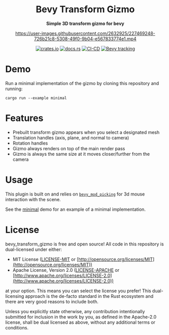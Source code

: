 <div align="center">
    
# Bevy Transform Gizmo

**Simple 3D transform gizmo for bevy**

https://user-images.githubusercontent.com/2632925/227469248-726b21c8-5308-49f0-9b04-e567833774e1.mp4

[![crates.io](https://img.shields.io/crates/v/bevy_transform_gizmo)](https://crates.io/crates/bevy_transform_gizmo)
[![docs.rs](https://docs.rs/bevy_transform_gizmo/badge.svg)](https://docs.rs/bevy_transform_gizmo)
[![CI-CD](https://github.com/ForesightMiningSoftwareCorporation/bevy_transform_gizmo/actions/workflows/release.yml/badge.svg)](https://github.com/ForesightMiningSoftwareCorporation/bevy_transform_gizmo/actions/workflows/release.yml)
[![Bevy tracking](https://img.shields.io/badge/Bevy%20tracking-main-lightblue)](https://github.com/bevyengine/bevy/blob/main/docs/plugins_guidelines.md#main-branch-tracking)
    
</div>

# Demo

Run a minimal implementation of the gizmo by cloning this repository and running:

```shell
cargo run --example minimal
```

# Features

* Prebuilt transform gizmo appears when you select a designated mesh
* Translation handles (axis, plane, and normal to camera)
* Rotation handles
* Gizmo always renders on top of the main render pass
* Gizmo is always the same size at it moves closer/further from the camera

# Usage

This plugin is built on and relies on [`bevy_mod_picking`](https://github.com/aevyrie/bevy_mod_picking) for 3d mouse interaction with the scene.

See the [minimal](examples/minimal.rs) demo for an example of a minimal implementation.

# License

bevy_transform_gizmo is free and open source! All code in this repository is dual-licensed under either:

* MIT License ([LICENSE-MIT](LICENSE-MIT) or [http://opensource.org/licenses/MIT](http://opensource.org/licenses/MIT))
* Apache License, Version 2.0 ([LICENSE-APACHE](LICENSE-APACHE) or [http://www.apache.org/licenses/LICENSE-2.0](http://www.apache.org/licenses/LICENSE-2.0))

at your option. This means you can select the license you prefer! This dual-licensing approach is the de-facto standard in the Rust ecosystem and there are very good reasons to include both.

Unless you explicitly state otherwise, any contribution intentionally submitted for inclusion in the work by you, as defined in the Apache-2.0 license, shall be dual licensed as above, without any additional terms or conditions.
